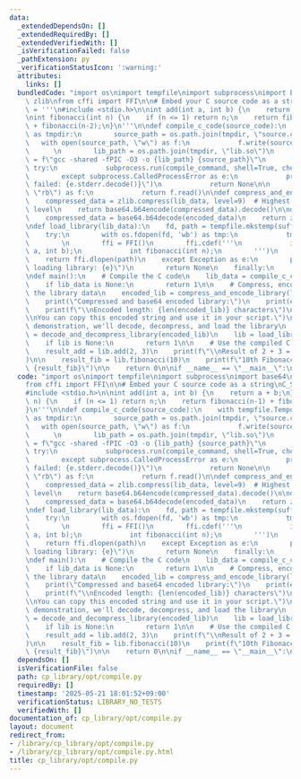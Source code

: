 ```yaml
---
data:
  _extendedDependsOn: []
  _extendedRequiredBy: []
  _extendedVerifiedWith: []
  _isVerificationFailed: false
  _pathExtension: py
  _verificationStatusIcon: ':warning:'
  attributes:
    links: []
  bundledCode: "import os\nimport tempfile\nimport subprocess\nimport base64\nimport\
    \ zlib\nfrom cffi import FFI\n\n# Embed your C source code as a string\nC_SOURCE\
    \ = '''\n#include <stdio.h>\n\nint add(int a, int b) {\n    return a + b;\n}\n\
    \nint fibonacci(int n) {\n    if (n <= 1) return n;\n    return fibonacci(n-1)\
    \ + fibonacci(n-2);\n}\n'''\n\ndef compile_c_code(source_code):\n    with tempfile.TemporaryDirectory()\
    \ as tmpdir:\n        source_path = os.path.join(tmpdir, \"source.c\")\n     \
    \   with open(source_path, \"w\") as f:\n            f.write(source_code)\n  \
    \      \n        lib_path = os.path.join(tmpdir, \"lib.so\")\n        compile_command\
    \ = f\"gcc -shared -fPIC -O3 -o {lib_path} {source_path}\"\n        \n       \
    \ try:\n            subprocess.run(compile_command, shell=True, check=True, stderr=subprocess.PIPE)\n\
    \        except subprocess.CalledProcessError as e:\n            print(f\"Compilation\
    \ failed: {e.stderr.decode()}\")\n            return None\n\n        with open(lib_path,\
    \ \"rb\") as f:\n            return f.read()\n\ndef compress_and_encode_library(lib_data):\n\
    \    compressed_data = zlib.compress(lib_data, level=9)  # Highest compression\
    \ level\n    return base64.b64encode(compressed_data).decode()\n\ndef decode_and_decompress_library(encoded_data):\n\
    \    compressed_data = base64.b64decode(encoded_data)\n    return zlib.decompress(compressed_data)\n\
    \ndef load_library(lib_data):\n    fd, path = tempfile.mkstemp(suffix='.so')\n\
    \    try:\n        with os.fdopen(fd, 'wb') as tmp:\n            tmp.write(lib_data)\n\
    \        \n        ffi = FFI()\n        ffi.cdef('''\n            int add(int\
    \ a, int b);\n            int fibonacci(int n);\n        ''')\n        \n    \
    \    return ffi.dlopen(path)\n    except Exception as e:\n        print(f\"Error\
    \ loading library: {e}\")\n        return None\n    finally:\n        os.unlink(path)\n\
    \ndef main():\n    # Compile the C code\n    lib_data = compile_c_code(C_SOURCE)\n\
    \    if lib_data is None:\n        return 1\n\n    # Compress, encode, and print\
    \ the library data\n    encoded_lib = compress_and_encode_library(lib_data)\n\
    \    print(\"Compressed and base64 encoded library:\")\n    print(encoded_lib)\n\
    \    print(f\"\\nEncoded length: {len(encoded_lib)} characters\")\n    print(\"\
    \\nYou can copy this encoded string and use it in your script.\")\n\n    # For\
    \ demonstration, we'll decode, decompress, and load the library\n    decoded_lib_data\
    \ = decode_and_decompress_library(encoded_lib)\n    lib = load_library(decoded_lib_data)\n\
    \    if lib is None:\n        return 1\n\n    # Use the compiled C functions\n\
    \    result_add = lib.add(2, 3)\n    print(f\"\\nResult of 2 + 3 = {result_add}\"\
    )\n\n    result_fib = lib.fibonacci(10)\n    print(f\"10th Fibonacci number =\
    \ {result_fib}\")\n\n    return 0\n\nif __name__ == \"__main__\":\n    exit(main())\n"
  code: "import os\nimport tempfile\nimport subprocess\nimport base64\nimport zlib\n\
    from cffi import FFI\n\n# Embed your C source code as a string\nC_SOURCE = '''\n\
    #include <stdio.h>\n\nint add(int a, int b) {\n    return a + b;\n}\n\nint fibonacci(int\
    \ n) {\n    if (n <= 1) return n;\n    return fibonacci(n-1) + fibonacci(n-2);\n\
    }\n'''\n\ndef compile_c_code(source_code):\n    with tempfile.TemporaryDirectory()\
    \ as tmpdir:\n        source_path = os.path.join(tmpdir, \"source.c\")\n     \
    \   with open(source_path, \"w\") as f:\n            f.write(source_code)\n  \
    \      \n        lib_path = os.path.join(tmpdir, \"lib.so\")\n        compile_command\
    \ = f\"gcc -shared -fPIC -O3 -o {lib_path} {source_path}\"\n        \n       \
    \ try:\n            subprocess.run(compile_command, shell=True, check=True, stderr=subprocess.PIPE)\n\
    \        except subprocess.CalledProcessError as e:\n            print(f\"Compilation\
    \ failed: {e.stderr.decode()}\")\n            return None\n\n        with open(lib_path,\
    \ \"rb\") as f:\n            return f.read()\n\ndef compress_and_encode_library(lib_data):\n\
    \    compressed_data = zlib.compress(lib_data, level=9)  # Highest compression\
    \ level\n    return base64.b64encode(compressed_data).decode()\n\ndef decode_and_decompress_library(encoded_data):\n\
    \    compressed_data = base64.b64decode(encoded_data)\n    return zlib.decompress(compressed_data)\n\
    \ndef load_library(lib_data):\n    fd, path = tempfile.mkstemp(suffix='.so')\n\
    \    try:\n        with os.fdopen(fd, 'wb') as tmp:\n            tmp.write(lib_data)\n\
    \        \n        ffi = FFI()\n        ffi.cdef('''\n            int add(int\
    \ a, int b);\n            int fibonacci(int n);\n        ''')\n        \n    \
    \    return ffi.dlopen(path)\n    except Exception as e:\n        print(f\"Error\
    \ loading library: {e}\")\n        return None\n    finally:\n        os.unlink(path)\n\
    \ndef main():\n    # Compile the C code\n    lib_data = compile_c_code(C_SOURCE)\n\
    \    if lib_data is None:\n        return 1\n\n    # Compress, encode, and print\
    \ the library data\n    encoded_lib = compress_and_encode_library(lib_data)\n\
    \    print(\"Compressed and base64 encoded library:\")\n    print(encoded_lib)\n\
    \    print(f\"\\nEncoded length: {len(encoded_lib)} characters\")\n    print(\"\
    \\nYou can copy this encoded string and use it in your script.\")\n\n    # For\
    \ demonstration, we'll decode, decompress, and load the library\n    decoded_lib_data\
    \ = decode_and_decompress_library(encoded_lib)\n    lib = load_library(decoded_lib_data)\n\
    \    if lib is None:\n        return 1\n\n    # Use the compiled C functions\n\
    \    result_add = lib.add(2, 3)\n    print(f\"\\nResult of 2 + 3 = {result_add}\"\
    )\n\n    result_fib = lib.fibonacci(10)\n    print(f\"10th Fibonacci number =\
    \ {result_fib}\")\n\n    return 0\n\nif __name__ == \"__main__\":\n    exit(main())\n"
  dependsOn: []
  isVerificationFile: false
  path: cp_library/opt/compile.py
  requiredBy: []
  timestamp: '2025-05-21 18:01:52+09:00'
  verificationStatus: LIBRARY_NO_TESTS
  verifiedWith: []
documentation_of: cp_library/opt/compile.py
layout: document
redirect_from:
- /library/cp_library/opt/compile.py
- /library/cp_library/opt/compile.py.html
title: cp_library/opt/compile.py
---
```

